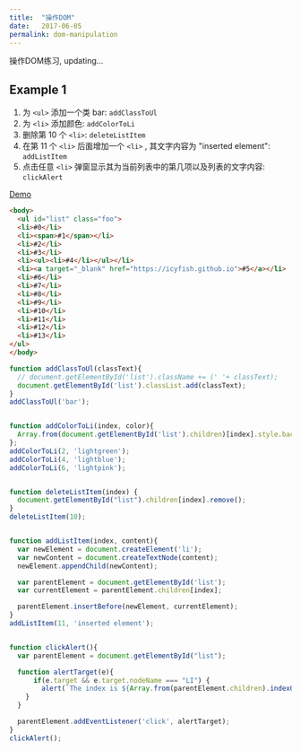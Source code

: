 ```yaml
---
title:  "操作DOM"
date:   2017-06-05
permalink: dom-manipulation
---
```


操作DOM练习, updating...

<!--more-->

## Example 1

1. 为 `<ul>` 添加一个类 bar: `addClassToUl`
1. 为 `<li>` 添加颜色: `addColorToLi`
1. 删除第 10 个 `<li>`: `deleteListItem`
1. 在第 11 个 `<li>` 后面增加一个 `<li>` , 其文字内容为 "inserted element": `addListItem`
1. 点击任意 `<li>` 弹窗显示其为当前列表中的第几项以及列表的文字内容: `clickAlert`

[Demo](https://github.com/icyfish/vanilla-js/unnamed/DOM-1.html)

```html
<body>
  <ul id="list" class="foo">
  <li>#0</li>
  <li><span>#1</span></li>
  <li>#2</li>
  <li>#3</li>
  <li><ul><li>#4</li></ul></li>
  <li><a target="_blank" href="https://icyfish.github.io">#5</a></li>
  <li>#6</li>
  <li>#7</li>
  <li>#8</li>
  <li>#9</li>
  <li>#10</li>
  <li>#11</li>
  <li>#12</li>
  <li>#13</li>
</ul>
</body> 
```

```js
function addClassToUl(classText){
  // document.getElementById('list').className += (' '+ classText);
  document.getElementById('list').classList.add(classText);
}
addClassToUl('bar');


function addColorToLi(index, color){
  Array.from(document.getElementById('list').children)[index].style.backgroundColor = color;
};
addColorToLi(2, 'lightgreen');
addColorToLi(4, 'lightblue');
addColorToLi(6, 'lightpink');


function deleteListItem(index) {
  document.getElementById("list").children[index].remove();
}
deleteListItem(10);


function addListItem(index, content){
  var newElement = document.createElement('li');
  var newContent = document.createTextNode(content);
  newElement.appendChild(newContent);

  var parentElement = document.getElementById('list');
  var currentElement = parentElement.children[index];

  parentElement.insertBefore(newElement, currentElement);
}
addListItem(11, 'inserted element');


function clickAlert(){
  var parentElement = document.getElementById("list");

  function alertTarget(e){
      if(e.target && e.target.nodeName === "LI") {
        alert(`The index is ${Array.from(parentElement.children).indexOf(e.target)}, the content is ${e.target.innerText}`);
    }
  }

  parentElement.addEventListener('click', alertTarget);
}
clickAlert();
```